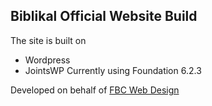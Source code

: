 ## Biblikal Official Website Build

The site is built on
- Wordpress
- JointsWP
Currently using Foundation 6.2.3

Developed on behalf of [FBC Web Design](http://fbcwebdesign.net)